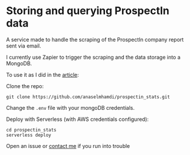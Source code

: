 # Storing and querying ProspectIn data

A service made to handle the scraping of the ProspectIn company report sent via email.

I currently use Zapier to trigger the scraping and the data storage into a MongoDB.

To use it as I did in the [article](https://www.anas.link/post/creating-a-custom-dashboard-without-integration-or-api-the-prospectin-use-case):

Clone the repo:

`git clone https://github.com/anaselmhamdi/prospectin_stats.git`

Change the `.env` file with your mongoDB credentials.

Deploy with Serverless (with AWS credentials configured):

`cd prospectin_stats`  
`serverless deploy`

Open an issue or [contact me](mailto:me@anas.link) if you run into trouble

